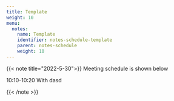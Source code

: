 ```yaml
---
title: Template
weight: 10
menu:
  notes:
    name: Template
    identifier: notes-schedule-template
    parent: notes-schedule
    weight: 10
---
```

<!-- Meeting -->
{{< note title="2022-5-30">}}
Meeting schedule is shown below
  
10:10-10:20 With dasd




{{< /note >}}

